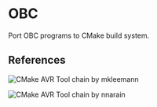 # OBC

Port OBC programs to CMake build system.

## References

![CMake AVR Tool chain by mkleemann](https://github.com/mkleemann/cmake-avr)

![CMake AVR Tool chain by nnarain](https://github.com/nnarain/cmake-avr-toolchain)
